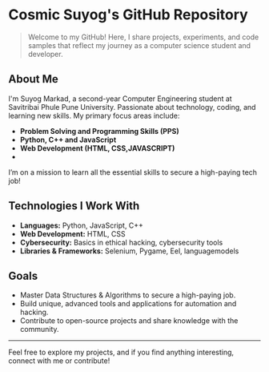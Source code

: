  # Cosmic Suyog's GitHub Repository

> Welcome to my GitHub! Here, I share projects, experiments, and code samples that reflect my journey as a computer science student and developer.

## About Me
I'm  Suyog Markad, a second-year Computer Engineering student at Savitribai Phule Pune University. Passionate about technology, coding, and learning new skills. My primary focus areas include:

- **Problem Solving and Programming Skills (PPS)**
- **Python, C++ and JavaScript**
- **Web Development (HTML, CSS,JAVASCRIPT)**
-  

I’m on a mission to learn all the essential skills to secure a high-paying tech job!

 

## Technologies I Work With
- **Languages:** Python, JavaScript, C++
- **Web Development:** HTML, CSS
- **Cybersecurity:** Basics in ethical hacking, cybersecurity tools
- **Libraries & Frameworks:** Selenium, Pygame, Eel, languagemodels

## Goals
- Master Data Structures & Algorithms to secure a high-paying job.
- Build unique, advanced tools and applications for automation and hacking.
- Contribute to open-source projects and share knowledge with the community.

---

Feel free to explore my projects, and if you find anything interesting, connect with me or contribute!

 
